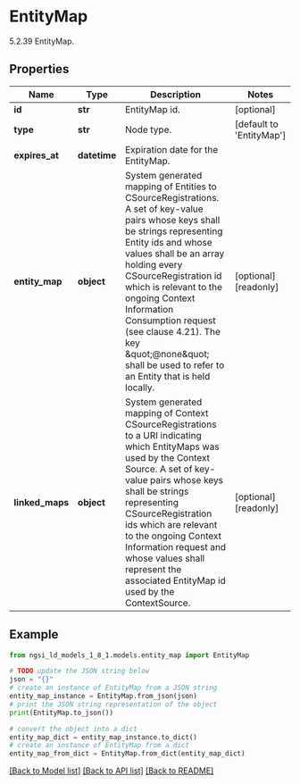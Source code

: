 # EntityMap

5.2.39 EntityMap. 

## Properties

Name | Type | Description | Notes
------------ | ------------- | ------------- | -------------
**id** | **str** | EntityMap id.  | [optional] 
**type** | **str** | Node type.  | [default to 'EntityMap']
**expires_at** | **datetime** | Expiration date for the EntityMap.  | 
**entity_map** | **object** | System generated mapping of Entities to CSourceRegistrations.  A set of key-value pairs whose keys shall be strings representing  Entity ids and whose values shall be an array holding every  CSourceRegistration id which is relevant to the ongoing Context  Information Consumption request (see clause 4.21).   The key \&quot;@none\&quot; shall be used to refer to an Entity that is held locally.  | [optional] [readonly] 
**linked_maps** | **object** | System generated mapping of Context CSourceRegistrations to a URI  indicating which EntityMaps was used by the Context Source.  A set of key-value pairs whose keys shall be strings representing  CSourceRegistration ids which are relevant to the ongoing Context  Information request and whose values shall represent the associated  EntityMap id used by the ContextSource.  | [optional] [readonly] 

## Example

```python
from ngsi_ld_models_1_8_1.models.entity_map import EntityMap

# TODO update the JSON string below
json = "{}"
# create an instance of EntityMap from a JSON string
entity_map_instance = EntityMap.from_json(json)
# print the JSON string representation of the object
print(EntityMap.to_json())

# convert the object into a dict
entity_map_dict = entity_map_instance.to_dict()
# create an instance of EntityMap from a dict
entity_map_from_dict = EntityMap.from_dict(entity_map_dict)
```
[[Back to Model list]](../README.md#documentation-for-models) [[Back to API list]](../README.md#documentation-for-api-endpoints) [[Back to README]](../README.md)


